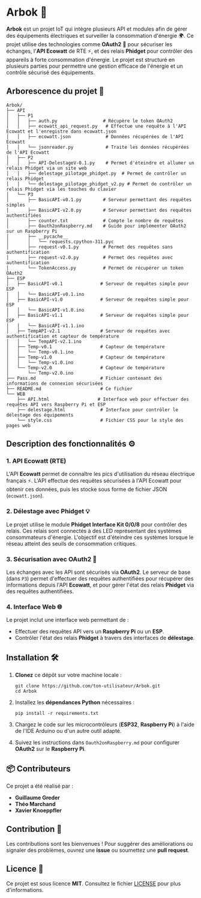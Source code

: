 # Arbok 🚀

**Arbok** est un projet IoT qui intègre plusieurs API et modules afin de gérer des équipements électriques et surveiller la consommation d'énergie 🌍. Ce projet utilise des technologies comme **OAuth2** 🔐 pour sécuriser les échanges, l'**API Ecowatt** de RTE ⚡, et des relais **Phidget** pour contrôler des appareils à forte consommation d'énergie. Le projet est structuré en plusieurs parties pour permettre une gestion efficace de l'énergie et un contrôle sécurisé des équipements.

## Arborescence du projet 📂

```
Arbok/
├── API
│   ├── P1
│   │   ├── auth.py                 # Récupère le token OAuth2
│   │   ├── ecowatt_api_request.py   # Effectue une requête à l'API Ecowatt et l'enregistre dans ecowatt.json
│   │   ├── ecowatt.json             # Données récupérées de l'API Ecowatt
│   │   └── jsonreader.py            # Traite les données récupérées de l'API Ecowatt
│   ├── P2
│   │   ├── API-DelestageV-0.1.py    # Permet d'éteindre et allumer un relais Phidget via un site web
│   │   ├── delestage_pilotage_phidget.py  # Permet de contrôler un relais Phidget
│   │   └── delestage_pilotage_phidget_v2.py # Permet de contrôler un relais Phidget via les touches du clavier
│   └── P3
│       ├── BasicAPI-v0.1.py        # Serveur permettant des requêtes simples
│       ├── BasicAPI-v2.0.py        # Serveur permettant des requêtes authentifiées
│       ├── counter.txt             # Compte le nombre de requêtes
│       ├── Oauth2onRaspberry.md    # Guide pour implémenter OAuth2 sur un Raspberry Pi
│       ├── __pycache__
│       │   └── requests.cpython-311.pyc
│       ├── request-v0.1.py         # Permet des requêtes sans authentification
│       ├── request-v2.0.py         # Permet des requêtes avec authentification
│       └── TokenAccess.py          # Permet de récupérer un token OAuth2
├── ESP
│   ├── BasicAPI-v0.1              # Serveur de requêtes simple pour ESP
│   │   └── BasicAPI-v0.1.ino
│   ├── BasicAPI-v1.0              # Serveur de requêtes simple pour ESP
│   │   └── BasicAPI-v1.0.ino
│   ├── BasicAPI-v1.1              # Serveur de requêtes simple pour ESP
│   │   └── BasicAPI-v1.1.ino
│   ├── TempAPI-v2.1               # Serveur de requêtes avec authentification et capteur de température
│   │   └── TempAPI-v2.1.ino
│   ├── Temp-v0.1                  # Capteur de température
│   │   └── Temp-v0.1.ino
│   ├── Temp-v1.0                  # Capteur de température
│   │   └── Temp-v1.0.ino
│   └── Temp-v2.0                  # Capteur de température
│       └── Temp-v2.0.ino
├── Pass.md                        # Fichier contenant des informations de connexion sécurisées
├── README.md                      # Ce fichier
└── WEB
    ├── API.html                  # Interface web pour effectuer des requêtes API vers Raspberry Pi et ESP
    ├── delestage.html             # Interface pour contrôler le délestage des équipements
    └── style.css                  # Fichier CSS pour le style des pages web
```

## Description des fonctionnalités ⚙️

### 1. **API Ecowatt** (RTE)
L'API **Ecowatt** permet de connaître les pics d'utilisation du réseau électrique français ⚡. L'API effectue des requêtes sécurisées à l'API Ecowatt pour obtenir ces données, puis les stocke sous forme de fichier JSON (`ecowatt.json`).

### 2. **Délestage avec Phidget** 💡
Le projet utilise le module **Phidget Interface Kit 0/0/8** pour contrôler des relais. Ces relais sont connectés à des LED représentant des systèmes consommateurs d'énergie. L'objectif est d'éteindre ces systèmes lorsque le réseau atteint des seuils de consommation critiques.

### 3. **Sécurisation avec OAuth2** 🔐
Les échanges avec les API sont sécurisés via **OAuth2**. Le serveur de base (dans `P3`) permet d'effectuer des requêtes authentifiées pour récupérer des informations depuis l'API **Ecowatt**, et pour gérer l'état des relais **Phidget** via des requêtes authentifiées.

### 4. **Interface Web** 🌐
Le projet inclut une interface web permettant de :
- Effectuer des requêtes API vers un **Raspberry Pi** ou un **ESP**.
- Contrôler l'état des relais **Phidget** à travers des interfaces de **délestage**.

## Installation 🛠️

1. **Clonez** ce dépôt sur votre machine locale :
   ```
   git clone https://github.com/ton-utilisateur/Arbok.git
   cd Arbok
   ```

2. Installez les **dépendances Python** nécessaires :
   ```
   pip install -r requirements.txt
   ```

3. Chargez le code sur les microcontrôleurs (**ESP32**, **Raspberry Pi**) à l'aide de l'IDE Arduino ou d'un autre outil adapté.

4. Suivez les instructions dans `Oauth2onRaspberry.md` pour configurer **OAuth2** sur le **Raspberry Pi**.

## 📦 Contributeurs

Ce projet a été réalisé par :

- **Guillaume Greder**  
- **Théo Marchand**  
- **Xavier Knoeppfler**  

## Contribution 🤝

Les contributions sont les bienvenues ! Pour suggérer des améliorations ou signaler des problèmes, ouvrez une **issue** ou soumettez une **pull request**.

## Licence 📜

Ce projet est sous licence **MIT**. Consultez le fichier [LICENSE](LICENSE) pour plus d'informations.
